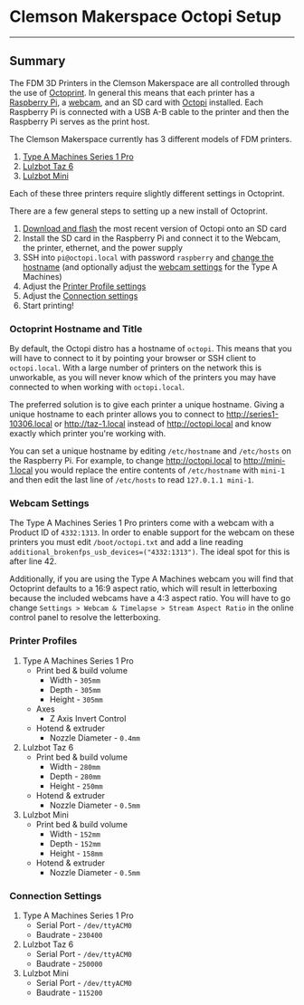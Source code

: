 # Clemson Makerspace Octopi Setup
----

## Summary
The FDM 3D Printers in the Clemson Makerspace are all controlled through the use
of [Octoprint](http://octoprint.org/). In general this means that each printer
has a [Raspberry Pi](https://www.raspberrypi.org/products/raspberry-pi-3-model-b/),
a [webcam](https://www.raspberrypi.org/products/camera-module-v2/), and an SD
card with [Octopi](https://octopi.octoprint.org/) installed. Each Raspberry Pi
is connected with a USB A-B cable to the printer and then the Raspberry Pi serves
as the print host.

The Clemson Makerspace currently has 3 different models of FDM printers.
1. [Type A Machines Series 1 Pro](https://www.typeamachines.com/series-1-pro)
2. [Lulzbot Taz 6](https://www.lulzbot.com/store/printers/lulzbot-taz-6)
3. [Lulzbot Mini](https://www.lulzbot.com/store/printers/lulzbot-mini)

Each of these three printers require slightly different settings in Octoprint.

There are a few general steps to setting up a new install of Octoprint.

1. [Download and flash](https://octopi.octoprint.org/) the most recent version
    of Octopi onto an SD card
2. Install the SD card in the Raspberry Pi and connect it to the Webcam, the
    printer, ethernet, and the power supply
3. SSH into `pi@octopi.local` with password `raspberry` and
    [change the hostname](#octoprint-hostname-and-title) (and optionally adjust
    the [webcam settings](#webcam-settings) for the Type A Machines)
4. Adjust the [Printer Profile settings](#printer-profiles)
5. Adjust the [Connection settings](#connection-settings)
6. Start printing!

### Octoprint Hostname and Title
By default, the Octopi distro has a hostname of `octopi`. This means that you
will have to connect to it by pointing your browser or SSH client to
`octopi.local`. With a large number of printers on the network this is
unworkable, as you will never know which of the printers you may have connected
to when working with `octopi.local`.

The preferred solution is to give each printer a unique hostname. Giving a
unique hostname to each printer allows you to connect to
http://series1-10306.local or http://taz-1.local instead of http://octopi.local
and know exactly which printer you're working with.


You can set a unique hostname by editing `/etc/hostname` and `/etc/hosts` on the
Raspberry Pi. For example, to change http://octopi.local to http://mini-1.local
you would replace the entire contents of `/etc/hostname` with `mini-1` and then
edit the last line of `/etc/hosts` to read `127.0.1.1 mini-1`.

### Webcam Settings
The Type A Machines Series 1 Pro printers come with a webcam with a Product ID
of `4332:1313`. In order to enable support for the webcam on these printers you
must edit `/boot/octopi.txt` and add a line reading
`additional_brokenfps_usb_devices=("4332:1313")`. The ideal spot for this is
after line 42.

Additionally, if you are using the Type A Machines webcam you will find that
Octoprint defaults to a 16:9 aspect ratio, which will result in letterboxing
because the included webcams have a 4:3 aspect ratio. You will have to go
change `Settings > Webcam & Timelapse > Stream Aspect Ratio` in the online
control panel to resolve the letterboxing.

### Printer Profiles
1. Type A Machines Series 1 Pro
    * Print bed & build volume
        * Width - `305mm`
        * Depth - `305mm`
        * Height - `305mm`
    * Axes
        * Z Axis Invert Control
    * Hotend & extruder
        * Nozzle Diameter - `0.4mm`
2. Lulzbot Taz 6
    * Print bed & build volume
        * Width - `280mm`
        * Depth - `280mm`
        * Height - `250mm`
    * Hotend & extruder
        * Nozzle Diameter - `0.5mm`
3. Lulzbot Mini
    * Print bed & build volume
        * Width - `152mm`
        * Depth - `152mm`
        * Height - `158mm`
    * Hotend & extruder
        * Nozzle Diameter - `0.5mm`

### Connection Settings
1. Type A Machines Series 1 Pro
    * Serial Port - `/dev/ttyACM0`
    * Baudrate - `230400`
2. Lulzbot Taz 6
    * Serial Port - `/dev/ttyACM0`
    * Baudrate - `250000`
3. Lulzbot Mini
    * Serial Port - `/dev/ttyACM0`
    * Baudrate - `115200`
